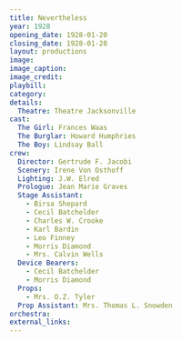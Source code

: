 ```yaml
---
title: Nevertheless
year: 1928
opening_date: 1928-01-20
closing_date: 1928-01-28
layout: productions
image:
image_caption:
image_credit:
playbill:
category:
details:
  Theatre: Theatre Jacksonville
cast:
  The Girl: Frances Waas
  The Burglar: Howard Humphries
  The Boy: Lindsay Ball
crew:
  Director: Gertrude F. Jacobi
  Scenery: Irene Von Osthoff
  Lighting: J.W. Elred
  Prologue: Jean Marie Graves
  Stage Assistant:
    - Birsa Shepard
    - Cecil Batchelder
    - Charles W. Crooke
    - Karl Bardin
    - Leo Finney
    - Morris Diamond
    - Mrs. Calvin Wells
  Device Bearers:
    - Cecil Batchelder
    - Morris Diamond
  Props:
    - Mrs. O.Z. Tyler
  Prop Assistant: Mrs. Thomas L. Snowden
orchestra:
external_links:
---
```


